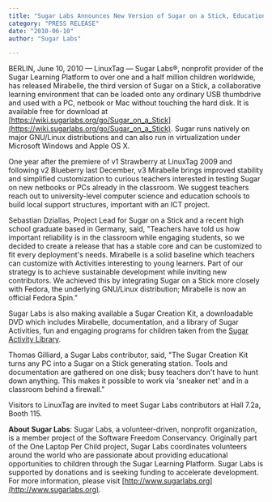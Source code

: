 ```yaml
---
title: "Sugar Labs Announces New Version of Sugar on a Stick, Educational Software for Children"
category: "PRESS RELEASE"
date: "2010-06-10"
author: "Sugar Labs"

---
```

<!-- markdownlint-disable -->

BERLIN, June 10, 2010 — LinuxTag — Sugar Labs®, nonprofit provider of the Sugar Learning Platform to over one and a half million children worldwide, has released Mirabelle, the third version of Sugar on a Stick, a collaborative learning environment that can be loaded onto any ordinary USB thumbdrive and used with a PC, netbook or Mac without touching the hard disk. It is available free for download at [https://wiki.sugarlabs.org/go/Sugar_on_a_Stick](https://wiki.sugarlabs.org/go/Sugar_on_a_Stick). Sugar runs natively on major GNU/Linux distributions and can also run in virtualization under Microsoft Windows and Apple OS X.

One year after the premiere of v1 Strawberry at LinuxTag 2009 and following v2 Blueberry last December, v3 Mirabelle brings improved stability and simplified customization to curious teachers interested in testing Sugar on new netbooks or PCs already in the classroom. We suggest teachers reach out to university-level computer science and education schools to build local support structures, important with an ICT project.

Sebastian Dziallas, Project Lead for Sugar on a Stick and a recent high school graduate based in Germany, said, "Teachers have told us how important reliability is in the classroom while engaging students, so we decided to create a release that has a stable core and can be customized to fit every deployment's needs. Mirabelle is a solid baseline which teachers can customize with Activities interesting to young learners. Part of our strategy is to achieve sustainable development while inviting new contributors. We achieved this by integrating Sugar on a Stick more closely with Fedora, the underlying GNU/Linux distribution; Mirabelle is now an official Fedora Spin."

Sugar Labs is also making available a Sugar Creation Kit, a downloadable DVD which includes Mirabelle, documentation, and a library of Sugar Activities, fun and engaging programs for children taken from the [Sugar Activity Library](http://activities.sugarlabs.org).

Thomas Gilliard, a Sugar Labs contributor, said, "The Sugar Creation Kit turns any PC into a Sugar on a Stick generating station. Tools and documentation are gathered on one disk; busy teachers don't have to hunt down anything. This makes it possible to work via 'sneaker net' and in a classroom behind a firewall."

Visitors to LinuxTag are invited to meet Sugar Labs contributors at Hall 7.2a, Booth 115.

**About Sugar Labs**: Sugar Labs, a volunteer-driven, nonprofit organization, is a member project of the Software Freedom Conservancy. Originally part of the One Laptop Per Child project, Sugar Labs coordinates volunteers around the world who are passionate about providing educational opportunities to children through the Sugar Learning Platform. Sugar Labs is supported by donations and is seeking funding to accelerate development. For more information, please visit [http://www.sugarlabs.org](http://www.sugarlabs.org).
